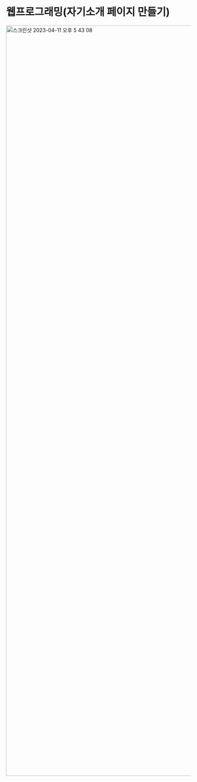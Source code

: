 # 웹프로그래밍(자기소개 페이지 만들기)

<img width="2048" alt="스크린샷 2023-04-11 오후 5 43 08" src="https://user-images.githubusercontent.com/54742811/231235138-c80cc39f-e4d3-4d93-a26d-3652a68c97ad.png">
